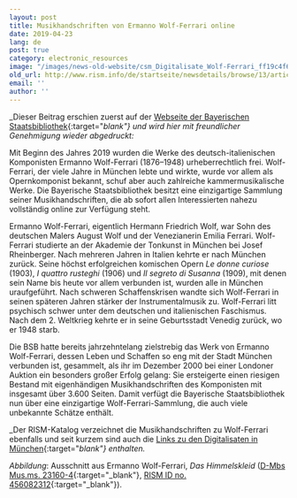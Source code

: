 ```yaml
---
layout: post
title: Musikhandschriften von Ermanno Wolf-Ferrari online
date: 2019-04-23
lang: de
post: true
category: electronic_resources
image: "/images/news-old-website/csm_Digitalisate_Wolf-Ferrari_ff19c4f675.png"
old_url: http://www.rism.info/de/startseite/newsdetails/browse/13/article/64/music-manuscripts-by-ermanno-wolf-ferrari-online.html
email: ''
author: ''
---
```


_Dieser Beitrag erschien zuerst auf der [Webseite der Bayerischen Staatsbibliothek](https://www.bsb-muenchen.de/en/article/musikhandschriften-von-ermanno-wolf-ferrari-online0-2844/){:target="_blank"} und wird hier mit freundlicher Genehmigung wieder abgedruckt:_

Mit Beginn des Jahres 2019 wurden die Werke des deutsch-italienischen Komponisten Ermanno Wolf-Ferrari (1876–1948) urheberrechtlich frei. Wolf-Ferrari, der viele Jahre in München lebte und wirkte, wurde vor allem als Opernkomponist bekannt, schuf aber auch zahlreiche kammermusikalische Werke. Die Bayerische Staatsbibliothek besitzt eine einzigartige Sammlung seiner Musikhandschriften, die ab sofort allen Interessierten nahezu vollständig online zur Verfügung steht.

Ermanno Wolf-Ferrari, eigentlich Hermann Friedrich Wolf, war Sohn des deutschen Malers August Wolf und der Venezianerin Emilia Ferrari. Wolf-Ferrari studierte an der Akademie der Tonkunst in München bei Josef Rheinberger. Nach mehreren Jahren in Italien kehrte er nach München zurück. Seine höchst erfolgreichen komischen Opern _Le donne curiose_ (1903), _I quattro rusteghi_ (1906) und _Il segreto di Susanna_ (1909), mit denen sein Name bis heute vor allem verbunden ist, wurden alle in München uraufgeführt. Nach schweren Schaffenskrisen wandte sich Wolf-Ferrari in seinen späteren Jahren stärker der Instrumentalmusik zu. Wolf-Ferrari litt psychisch schwer unter dem deutschen und italienischen Faschismus. Nach dem 2. Weltkrieg kehrte er in seine Geburtsstadt Venedig zurück, wo er 1948 starb.

Die BSB hatte bereits jahrzehntelang zielstrebig das Werk von Ermanno Wolf-Ferrari, dessen Leben und Schaffen so eng mit der Stadt München verbunden ist, gesammelt, als ihr im Dezember 2000 bei einer Londoner Auktion ein besonders großer Erfolg gelang: Sie ersteigerte einen riesigen Bestand mit eigenhändigen Musikhandschriften des Komponisten mit insgesamt über 3.600 Seiten. Damit verfügt die Bayerische Staatsbibliothek nun über eine einzigartige Wolf-Ferrari-Sammlung, die auch viele unbekannte Schätze enthält.

_Der RISM-Katalog verzeichnet die Musikhandschriften zu Wolf-Ferrari ebenfalls und seit kurzem sind auch die [Links zu den Digitalisaten in München](https://opac.rism.info/search?View=rism&author=Wolf-ferrari&siglum=D-Mbs){:target="_blank"} enthalten._

_Abbildung_: Ausschnitt aus Ermanno Wolf-Ferrari, _Das Himmelskleid_ ([D-Mbs Mus.ms. 23160-4](http://nbn-resolving.de/urn/resolver.pl?urn=urn:nbn:de:bvb:12-bsb00108321-1){:target="_blank"}, [RISM ID no. 456082312](https://opac.rism.info/search?id=456082312&View=rism){:target="_blank"}).